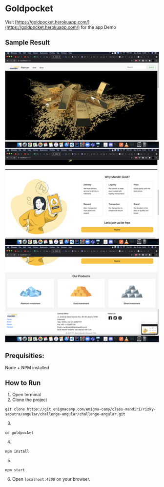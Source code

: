 # Goldpocket

Visit [https://goldpocket.herokuapp.com/](https://goldpocket.herokuapp.com/) for the app Demo

## Sample Result

![screenshoot](./image/1.png)
![screenshoot](./image/2.png)
![screenshoot](./image/3.png)

## Prequisities:

Node + NPM installed

## How to Run

1. Open terminal
2. Clone the project

```
git clone https://git.enigmacamp.com/enigma-camp/class-mandiri/rizky-saputra/angular/challenge-angular/challenge-angular.git
```

3.

```
cd goldpocket
```

4.

```
npm install
```

5.

```
npm start
```

6. Open `localhost:4200` on your browser.
